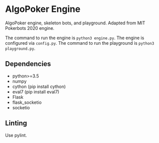 # AlgoPoker Engine

AlgoPoker engine, skeleton bots, and playground. Adapted from MIT Pokerbots 2020 engine.

The command to run the engine is `python3 engine.py`. The engine is configured via `config.py`.
The command to run the playground is `python3 playground.py`.

## Dependencies

- python>=3.5
- numpy
- cython (pip install cython)
- eval7 (pip install eval7)
- Flask
- flask_socketio
- socketio

## Linting

Use pylint.
